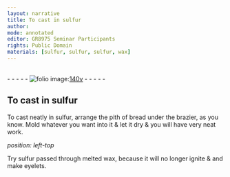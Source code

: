 ```yaml
---
layout: narrative
title: To cast in sulfur
author:
mode: annotated
editor: GR8975 Seminar Participants
rights: Public Domain
materials: [sulfur, sulfur, sulfur, wax]
---
```


 <br/>- - - - - <a href="http://gallica.bnf.fr/ark:/12148/btv1b10500001g/f286.item.r="><img src="../assets/photo-icon.png" alt="folio image: " style="display:inline-block; margin-bottom:-3px;"/>140v</a> - - - - - <br/> 
## To cast in <span class="material">sulfur</span>

 
 To cast neatly in <span class="material">sulfur</span>, arrange the pith of <span class="tool">bread</span> under the <span class="tool">brazier</span>, as you know. Mold whatever you want into it & let it dry & you will have very neat work. 
 
*position: left-top*

 Try <span class="material">sulfur</span> passed through melted <span class="material">wax</span>, because it will no longer ignite & and make eyelets. 
 